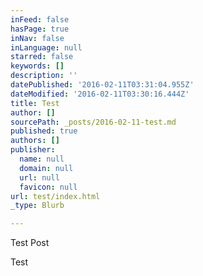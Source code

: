 ```yaml
---
inFeed: false
hasPage: true
inNav: false
inLanguage: null
starred: false
keywords: []
description: ''
datePublished: '2016-02-11T03:31:04.955Z'
dateModified: '2016-02-11T03:30:16.444Z'
title: Test
author: []
sourcePath: _posts/2016-02-11-test.md
published: true
authors: []
publisher:
  name: null
  domain: null
  url: null
  favicon: null
url: test/index.html
_type: Blurb

---
```

Test Post

Test